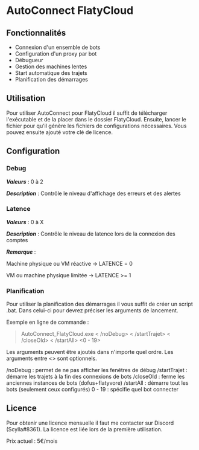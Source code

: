 # AutoConnect FlatyCloud

## Fonctionnalités

- Connexion d'un ensemble de bots
- Configuration d'un proxy par bot
- Débugueur
- Gestion des machines lentes
- Start automatique des trajets
- Planification des démarrages

## Utilisation

Pour utiliser AutoConnect pour FlatyCloud il suffit de télécharger l'exécutable et de la placer dans le dossier FlatyCloud.
Ensuite, lancer le fichier pour qu'il génère les fichiers de configurations nécessaires. 
Vous pouvez ensuite ajouté votre clé de licence.

## Configuration

### Debug

**_Valeurs_** : 0 à 2

**_Description_** : Contrôle le niveau d'affichage des erreurs et des alertes

### Latence

**_Valeurs_** : 0 à X

**_Description_** : Contrôle le niveau de latence lors de la connexion des comptes

**_Remarque_** :

Machine physique ou VM réactive -> LATENCE = 0

VM ou machine physique limitée  -> LATENCE >= 1

### Planification

Pour utiliser la planification des démarrages il vous suffit de créer un script .bat.
Dans celui-ci pour devrez préciser les arguments de lancement.

Exemple en ligne de commande :

> AutoConnect_FlatyCloud.exe < /noDebug> < /startTrajet> < /closeOld> < /startAll> <0 - 19>

Les arguments peuvent être ajoutés dans n'importe quel ordre.
Les arguments entre <> sont optionnels.

/noDebug        : permet de ne pas afficher les fenêtres de débug
/startTrajet    : démarre les trajets à la fin des connexions de bots
/closeOld       : ferme les anciennes instances de bots (dofus+flatyvore)
/startAll       : démarre tout les bots (seulement ceux configurés)
0 - 19          : spécifie quel bot connecter

## Licence

Pour obtenir une licence mensuelle il faut me contacter sur Discord (Scylla#8361). 
La licence est liée lors de la première utilisation.

Prix actuel : 5€/mois

